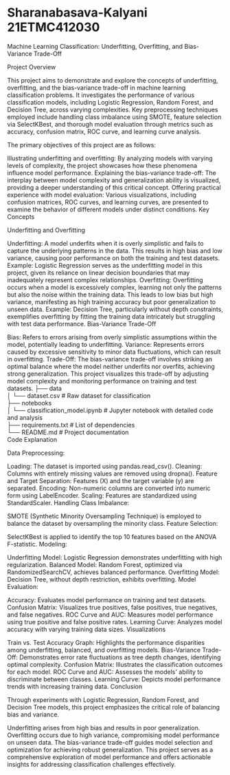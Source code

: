 # Sharanabasava-Kalyani                                                                                                                                                               21ETMC412030

Machine Learning Classification: Underfitting, Overfitting, and Bias-Variance Trade-Off

Project Overview

This project aims to demonstrate and explore the concepts of underfitting, overfitting, and the bias-variance trade-off in machine learning classification problems. It investigates the performance of various classification models, including Logistic Regression, Random Forest, and Decision Tree, across varying complexities. Key preprocessing techniques employed include handling class imbalance using SMOTE, feature selection via SelectKBest, and thorough model evaluation through metrics such as accuracy, confusion matrix, ROC curve, and learning curve analysis.

The primary objectives of this project are as follows:

Illustrating underfitting and overfitting: By analyzing models with varying levels of complexity, the project showcases how these phenomena influence model performance.
Explaining the bias-variance trade-off: The interplay between model complexity and generalization ability is visualized, providing a deeper understanding of this critical concept.
Offering practical experience with model evaluation: Various visualizations, including confusion matrices, ROC curves, and learning curves, are presented to examine the behavior of different models under distinct conditions.
Key Concepts

Underfitting and Overfitting

Underfitting: A model underfits when it is overly simplistic and fails to capture the underlying patterns in the data. This results in high bias and low variance, causing poor performance on both the training and test datasets.
Example: Logistic Regression serves as the underfitting model in this project, given its reliance on linear decision boundaries that may inadequately represent complex relationships.
Overfitting: Overfitting occurs when a model is excessively complex, learning not only the patterns but also the noise within the training data. This leads to low bias but high variance, manifesting as high training accuracy but poor generalization to unseen data.
Example: Decision Tree, particularly without depth constraints, exemplifies overfitting by fitting the training data intricately but struggling with test data performance.
Bias-Variance Trade-Off

Bias: Refers to errors arising from overly simplistic assumptions within the model, potentially leading to underfitting.
Variance: Represents errors caused by excessive sensitivity to minor data fluctuations, which can result in overfitting.
Trade-Off: The bias-variance trade-off involves striking an optimal balance where the model neither underfits nor overfits, achieving strong generalization. This project visualizes this trade-off by adjusting model complexity and monitoring performance on training and test datasets.
├── data  
│   └── dataset.csv            # Raw dataset for classification  
├── notebooks  
│   └── classification_model.ipynb   # Jupyter notebook with detailed code and analysis  
├── requirements.txt           # List of dependencies  
└── README.md                  # Project documentation  
Code Explanation

Data Preprocessing:

Loading: The dataset is imported using pandas.read_csv().
Cleaning: Columns with entirely missing values are removed using dropna().
Feature and Target Separation: Features (X) and the target variable (y) are separated.
Encoding: Non-numeric columns are converted into numeric form using LabelEncoder.
Scaling: Features are standardized using StandardScaler.
Handling Class Imbalance:

SMOTE (Synthetic Minority Oversampling Technique) is employed to balance the dataset by oversampling the minority class.
Feature Selection:

SelectKBest is applied to identify the top 10 features based on the ANOVA F-statistic.
Modeling:

Underfitting Model: Logistic Regression demonstrates underfitting with high regularization.
Balanced Model: Random Forest, optimized via RandomizedSearchCV, achieves balanced performance.
Overfitting Model: Decision Tree, without depth restriction, exhibits overfitting.
Model Evaluation:

Accuracy: Evaluates model performance on training and test datasets.
Confusion Matrix: Visualizes true positives, false positives, true negatives, and false negatives.
ROC Curve and AUC: Measures model performance using true positive and false positive rates.
Learning Curve: Analyzes model accuracy with varying training data sizes.
Visualizations

Train vs. Test Accuracy Graph: Highlights the performance disparities among underfitting, balanced, and overfitting models.
Bias-Variance Trade-Off: Demonstrates error rate fluctuations as tree depth changes, identifying optimal complexity.
Confusion Matrix: Illustrates the classification outcomes for each model.
ROC Curve and AUC: Assesses the models' ability to discriminate between classes.
Learning Curve: Depicts model performance trends with increasing training data.
Conclusion

Through experiments with Logistic Regression, Random Forest, and Decision Tree models, this project emphasizes the critical role of balancing bias and variance.

Underfitting arises from high bias and results in poor generalization.
Overfitting occurs due to high variance, compromising model performance on unseen data.
The bias-variance trade-off guides model selection and optimization for achieving robust generalization.
This project serves as a comprehensive exploration of model performance and offers actionable insights for addressing classification challenges effectively.
